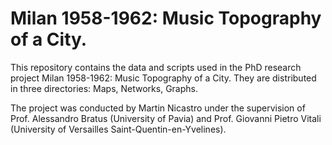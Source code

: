
# Milan 1958-1962: Music Topography of a City. 

This repository contains the data and scripts used in the PhD research project Milan 1958-1962: Music Topography of a City.
They are distributed in three directories: Maps, Networks, Graphs.

The project was conducted by Martin Nicastro under the supervision of Prof. Alessandro Bratus (University of Pavia) and Prof. Giovanni Pietro Vitali (University of Versailles Saint-Quentin-en-Yvelines).
